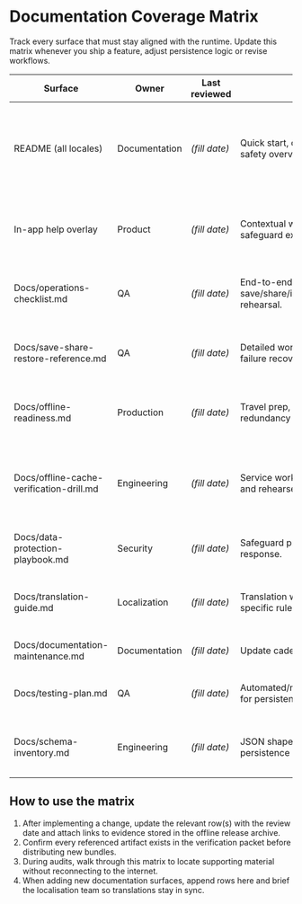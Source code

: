 # Documentation Coverage Matrix

Track every surface that must stay aligned with the runtime. Update this matrix
whenever you ship a feature, adjust persistence logic or revise workflows.

| Surface | Owner | Last reviewed | Scope | Evidence stored |
| --- | --- | --- | --- | --- |
| README (all locales) | Documentation | _(fill date)_ | Quick start, offline rehearsal drill, safety overview. | Screenshots of updated sections, **Compare versions** diff log export, translation approvals. |
| In-app help overlay | Product | _(fill date)_ | Contextual workflow tips, safeguard explanations. | Exported `help-topics.json`, console capture of topic list. |
| Docs/operations-checklist.md | QA | _(fill date)_ | End-to-end save/share/import/backup/restore rehearsal. | Verification log with timestamps and screenshots. |
| Docs/save-share-restore-reference.md | QA | _(fill date)_ | Detailed workflow breakdown, failure recovery steps. | Restored bundle proof, checksum log. |
| Docs/offline-readiness.md | Production | _(fill date)_ | Travel prep, cache priming, redundancy planning. | Photos of field kit, signed readiness checklist. |
| Docs/offline-cache-verification-drill.md | Engineering | _(fill date)_ | Service worker cache validation and rehearse resets. | Console log of cache entries, service worker diagnostic screenshot. |
| Docs/data-protection-playbook.md | Security | _(fill date)_ | Safeguard principles, incident response. | Meeting notes, signed approval. |
| Docs/translation-guide.md | Localization | _(fill date)_ | Translation workflow, locale-specific rules. | Translator confirmation emails stored offline. |
| Docs/documentation-maintenance.md | Documentation | _(fill date)_ | Update cadence, review triggers. | Checklist copy with initials. |
| Docs/testing-plan.md | QA | _(fill date)_ | Automated/manual test coverage for persistence + offline surfaces. | Test run output archived with release. |
| Docs/schema-inventory.md | Engineering | _(fill date)_ | JSON shape definitions for persistence payloads. | Exported schema diff, console log of validation pass. |

## How to use the matrix

1. After implementing a change, update the relevant row(s) with the review date
   and attach links to evidence stored in the offline release archive.
2. Confirm every referenced artifact exists in the verification packet before
   distributing new bundles.
3. During audits, walk through this matrix to locate supporting material without
   reconnecting to the internet.
4. When adding new documentation surfaces, append rows here and brief the
   localisation team so translations stay in sync.

